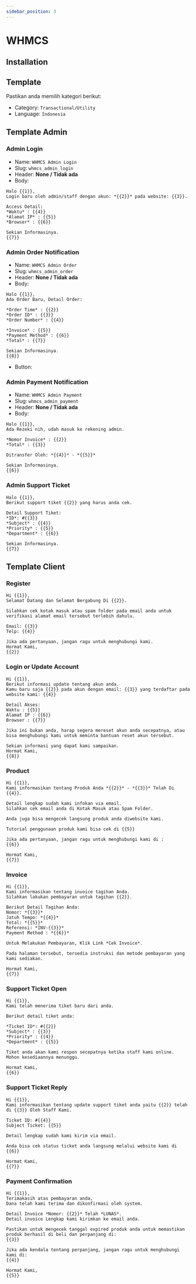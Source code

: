 ```yaml
---
sidebar_position: 3
---
```


# WHMCS

## Installation

## Template

Pastikan anda memilih kategori berikut:

- Category: `Transactional/Utility`
- Language: `Indonesia`


## Template Admin

### Admin Login

- Name: `WHMCS Admin Login`
- Slug: `whmcs_admin_login`
- Header: **None / Tidak ada**
- Body:

```
Halo {{1}},
Login baru oleh admin/staff dengan akun: *{{2}}* pada website: {{3}}.

Access Detail:
*Waktu* : {{4}}
*Alamat IP* : {{5}}
*Browser* : {{6}}

Sekian Informasinya.
{{7}}
```

### Admin Order Notification

- Name: `WHMCS Admin Order`
- Slug: `whmcs_admin_order`
- Header: **None / Tidak ada**
- Body:

```
Halo {{1}},
Ada Order Baru, Detail Order:

*Order Time* : {{2}} 
*Order ID* : {{3}}
*Order Number* : {{4}}

*Invoice* : {{5}}
*Payment Method* : {{6}}
*Total* : {{7}}

Sekian Informasinya.
{{8}}
```
- Button: 

### Admin Payment Notification

- Name: `WHMCS Admin Payment`
- Slug: `whmcs_admin_payment`
- Header: **None / Tidak ada**
- Body:

```
Halo {{1}},
Ada Rezeki nih, udah masuk ke rekening admin.

*Nomor Invoice* : {{2}}
*Total* : {{3}}

Ditransfer Oleh: *{{4}}* - *{{5}}*

Sekian Informasinya.
{{6}}
```


### Admin Support Ticket

```
Halo {{1}},
Berikut support tiket {{2}} yang harus anda cek.

Detail Support Tiket:
*ID*: #{{3}}
*Subject* : {{4}}
*Priority* : {{5}}
*Department* : {{6}}

Sekian Informasinya.
{{7}}
```

## Template Client


### Register

```
Hi {{1}},
Selamat Datang dan Selamat Bergabung Di {{2}}.

Silahkan cek kotak masuk atau spam folder pada email anda untuk verifikasi alamat email tersebut terlebih dahulu.

Email: {{3}}
Telp: {{4}}

Jika ada pertanyaan, jangan ragu untuk menghubungi kami.
Hormat Kami,
{{2}}
```

### Login or Update Account


```
Hi {{1}},
Berikut informasi update tentang akun anda.
Kamu baru saja {{2}} pada akun dengan email: {{3}} yang terdaftar pada website kami: {{4}}

Detail Akses:
Waktu : {{5}}
Alamat IP : {{6}}
Browser : {{7}}

Jika ini bukan anda, harap segera mereset akun anda secepatnya, atau bisa menghubungi kami untuk meminta bantuan reset akun tersebut.

Sekian informasi yang dapat kami sampaikan.
Hormat Kami,
{{8}}
```

### Product

```
Hi {{1}},
Kami informasikan tentang Produk Anda *{{2}}* - *{{3}}* Telah Di {{4}}.

Detail lengkap sudah kami infokan via email.
Silahkan cek email anda di Kotak Masuk atau Spam Folder.

Anda juga bisa mengecek langsung produk anda diwebsite kami.

Tutorial penggunaan produk kami bisa cek di {{5}}

Jika ada pertanyaan, jangan ragu untuk menghubungi kami di :
{{6}}

Hormat Kami,
{{7}}
```

### Invoice

```
Hi {{1}},
Kami informasikan tentang invoice tagihan Anda.
Silahkan lakukan pembayaran untuk tagihan {{2}}.

Berikut Detail Tagihan Anda:
Nomor: *{{3}}*
Jatuh Tempo: *{{4}}*
Total: *{{5}}*
Referensi: *INV-{{3}}*
Payment Method : *{{6}}*

Untuk Melakukan Pembayaran, Klik Link *Cek Invoice*.

Pada halaman tersebut, tersedia instruksi dan metode pembayaran yang kami sediakan.

Hormat Kami,
{{7}}
```

### Support Ticket Open

```
Hi {{1}},
Kami telah menerima tiket baru dari anda.

Berikut detail tiket anda:

*Ticket ID*: #{{2}}
*Subject* : {{3}}
*Priority* : {{4}}
*Department* : {{5}}

Tiket anda akan kami respon secepatnya ketika staff kami online.
Mohon kesediaannya menunggu.

Hormat Kami,
{{6}}
```

### Support Ticket Reply


```
Hi {{1}},
Kami informasikan tentang update support tiket anda yaitu {{2}} telah di {{3}} Oleh Staff Kami.

Ticket ID: #{{4}}
Subject Ticket: {{5}}

Detail lengkap sudah kami kirim via email.

Anda bisa cek status ticket anda langsung melalui website kami di 
{{6}}

Hormat Kami,
{{7}}
```

### Payment Confirmation

```
Hi {{1}},
Terimakasih atas pembayaran anda,
Dana telah kami terima dan dikonfirmasi oleh system.

Detail Invoice *Nomor: {{2}}* Telah *LUNAS*.
Detail invoice Lengkap kami kirimkan ke email anda.

Pastikan untuk mengecek tanggal expired produk anda untuk memastikan produk berhasil di beli dan perpanjang di:
{{3}}

Jika ada kendala tentang perpanjang, jangan ragu untuk menghubungi kami di:
{{4}}

Hormat Kami,
{{5}}
```
